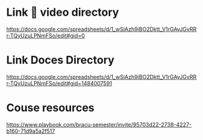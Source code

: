 # Link 🔗  video directory
https://docs.google.com/spreadsheets/d/1_wSiAzh9iBO2Dktt_V1rGAyJGvRRr-TQyUzuLPNmFSo/edit#gid=0 


# Link Doces Directory
https://docs.google.com/spreadsheets/d/1_wSiAzh9iBO2Dktt_V1rGAyJGvRRr-TQyUzuLPNmFSo/edit#gid=1484007591

# Couse resources 
https://www.playbook.com/bracu-semester/invite/95703d22-2738-4227-b160-71d9a5a2f517
